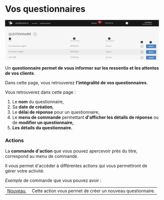 # Vos questionnaires


![index-screenshotfionajoupilancom20150812093713](images/index-screenshotfionajoupilancom20150812093713.png)


<p>Un <strong>questionnaire permet de vous informer sur les ressentis et les attentes de vos clients</strong>.</p>
<p>Dans cette page, vous retrouverez <strong>l'int&eacute;gralit&eacute; de vos questionnaires</strong>.</p>
<p>Vous retrouverez dans cette page :</p>
<ol>
<li>Le <strong>nom</strong> du questionnaire,</li>
<li>Sa <strong>date de cr&eacute;ation</strong>,</li>
<li>Le <strong>d&eacute;lai de r&eacute;ponse</strong> pour un questionnaire,</li>
<li>Le <strong>menu de commande</strong> permettant <strong>d'afficher les d&eacute;tails de r&eacute;ponse</strong> ou de <strong>modifier un questionnaire,</strong></li>
<li><strong>Les d&eacute;tails du questionnaire.</strong></li>
</ol>
<h3>Actions</h3>
<p>La&nbsp;<strong>commande d'action&nbsp;</strong>que vous pouvez apercevoir pr&egrave;s du titre, correspond au menu de commande.</p>
<p>Il vous permet d'acc&eacute;der &agrave; diff&eacute;rentes actions qui vous permettront de g&eacute;rer votre activit&eacute;.</p>
<p><em>Exemple</em> de commande que vous pouvez avoir :</p>
<table>
<tbody>
<tr>
<td><a href="/fr-fr/office/gestion-commerciale/commercial/questionnaires/NouveauQuestionnaire.html">Nouveau&nbsp;</a></td>
<td>&nbsp;Cette action vous permet de cr&eacute;er un nouveau questionnaire.</td>
</tr>
</tbody>
</table>

